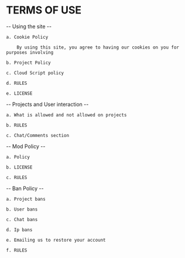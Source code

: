 # TERMS OF USE

-- Using the site --

    a. Cookie Policy

        By using this site, you agree to having our cookies on you for purposes involving

    b. Project Policy

    c. Cloud Script policy

    d. RULES

    e. LICENSE

-- Projects and User interaction --

    a. What is allowed and not allowed on projects

    b. RULES

    c. Chat/Comments section

-- Mod Policy --

    a. Policy

    b. LICENSE

    c. RULES

-- Ban Policy --

    a. Project bans

    b. User bans

    c. Chat bans

    d. Ip bans

    e. Emailing us to restore your account
    
    f. RULES